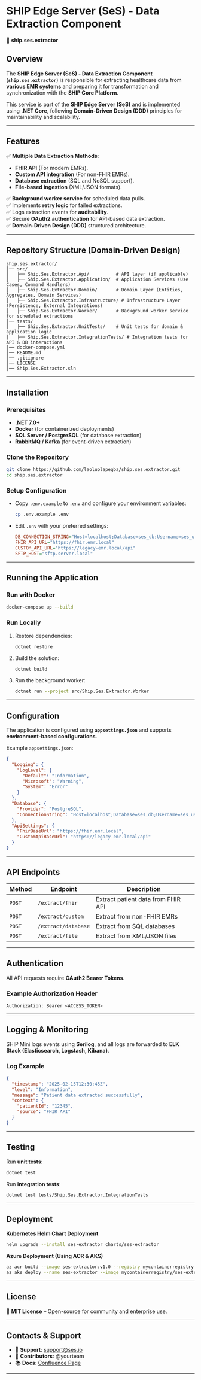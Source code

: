 # SHIP Edge Server (SeS) - Data Extraction Component
🚀 **ship.ses.extractor**  

## Overview
The **SHIP Edge Server (SeS) - Data Extraction Component** (**`ship.ses.extractor`**) is responsible for extracting healthcare data from **various EMR systems** and preparing it for transformation and synchronization with the **SHIP Core Platform**.

This service is part of the **SHIP Edge Server (SeS)** and is implemented using **.NET Core**, following **Domain-Driven Design (DDD)** principles for maintainability and scalability.

---

## Features
✅ **Multiple Data Extraction Methods**:
- **FHIR API** (For modern EMRs).
- **Custom API integration** (For non-FHIR EMRs).
- **Database extraction** (SQL and NoSQL support).
- **File-based ingestion** (XML/JSON formats).

✅ **Background worker service** for scheduled data pulls.  
✅ Implements **retry logic** for failed extractions.  
✅ Logs extraction events for **auditability**.  
✅ Secure **OAuth2 authentication** for API-based data extraction.  
✅ **Domain-Driven Design (DDD)** structured architecture.  

---

## Repository Structure (Domain-Driven Design)
```
ship.ses.extractor/
│── src/
│   ├── Ship.Ses.Extractor.Api/          # API layer (if applicable)
│   ├── Ship.Ses.Extractor.Application/  # Application Services (Use Cases, Command Handlers)
│   ├── Ship.Ses.Extractor.Domain/       # Domain Layer (Entities, Aggregates, Domain Services)
│   ├── Ship.Ses.Extractor.Infrastructure/ # Infrastructure Layer (Persistence, External Integrations)
│   ├── Ship.Ses.Extractor.Worker/       # Background worker service for scheduled extractions
│── tests/
│   ├── Ship.Ses.Extractor.UnitTests/    # Unit tests for domain & application logic
│   ├── Ship.Ses.Extractor.IntegrationTests/ # Integration tests for API & DB interactions
│── docker-compose.yml
│── README.md
│── .gitignore
│── LICENSE
│── Ship.Ses.Extractor.sln
```

---

## Installation
### **Prerequisites**
- **.NET 7.0+**
- **Docker** (for containerized deployments)
- **SQL Server / PostgreSQL** (for database extraction)
- **RabbitMQ / Kafka** (for event-driven extraction)

### **Clone the Repository**
```sh
git clone https://github.com/laoluolapegba/ship.ses.extractor.git
cd ship.ses.extractor
```

### **Setup Configuration**
- Copy `.env.example` to `.env` and configure your environment variables:
  ```sh
  cp .env.example .env
  ```

- Edit `.env` with your preferred settings:
  ```ini
  DB_CONNECTION_STRING="Host=localhost;Database=ses_db;Username=ses_user;Password=your_password"
  FHIR_API_URL="https://fhir.emr.local"
  CUSTOM_API_URL="https://legacy-emr.local/api"
  SFTP_HOST="sftp.server.local"
  ```

---

## Running the Application
### **Run with Docker**
```sh
docker-compose up --build
```

### **Run Locally**
1. Restore dependencies:
   ```sh
   dotnet restore
   ```
2. Build the solution:
   ```sh
   dotnet build
   ```
3. Run the background worker:
   ```sh
   dotnet run --project src/Ship.Ses.Extractor.Worker
   ```

---

## Configuration
The application is configured using **`appsettings.json`** and supports **environment-based configurations**.

Example `appsettings.json`:
```json
{
  "Logging": {
    "LogLevel": {
      "Default": "Information",
      "Microsoft": "Warning",
      "System": "Error"
    }
  },
  "Database": {
    "Provider": "PostgreSQL",
    "ConnectionString": "Host=localhost;Database=ses_db;Username=ses_user;Password=your_password"
  },
  "ApiSettings": {
    "FhirBaseUrl": "https://fhir.emr.local",
    "CustomApiBaseUrl": "https://legacy-emr.local/api"
  }
}
```

---

## API Endpoints
| **Method** | **Endpoint** | **Description** |
|-----------|-------------|-----------------|
| `POST` | `/extract/fhir` | Extract patient data from FHIR API |
| `POST` | `/extract/custom` | Extract from non-FHIR EMRs |
| `POST` | `/extract/database` | Extract from SQL databases |
| `POST` | `/extract/file` | Extract from XML/JSON files |

---

## Authentication
All API requests require **OAuth2 Bearer Tokens**.

### **Example Authorization Header**
```http
Authorization: Bearer <ACCESS_TOKEN>
```

---

## Logging & Monitoring
SHIP Mini logs events using **Serilog**, and all logs are forwarded to **ELK Stack (Elasticsearch, Logstash, Kibana)**.

### **Log Example**
```json
{
  "timestamp": "2025-02-15T12:30:45Z",
  "level": "Information",
  "message": "Patient data extracted successfully",
  "context": {
    "patientId": "12345",
    "source": "FHIR API"
  }
}
```

---

## Testing
Run **unit tests**:
```sh
dotnet test
```
Run **integration tests**:
```sh
dotnet test tests/Ship.Ses.Extractor.IntegrationTests
```

---

## Deployment
**Kubernetes Helm Chart Deployment**
```sh
helm upgrade --install ses-extractor charts/ses-extractor
```

**Azure Deployment (Using ACR & AKS)**
```sh
az acr build --image ses-extractor:v1.0 --registry mycontainerregistry .
az aks deploy --name ses-extractor --image mycontainerregistry/ses-extractor:v1.0
```

---

## License
📜 **MIT License** – Open-source for community and enterprise use.

---

## Contacts & Support
- 📧 **Support**: support@ses.io
- 🚀 **Contributors**: @yourteam  
- 📚 **Docs**: [Confluence Page](https://confluence.ses.io/docs)

---
